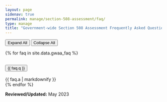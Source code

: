 ```yaml
---
layout: page
sidenav: true
permalink: manage/section-508-assessment/faq/
type: manage
title: "Government-wide Section 508 Assessment Frequently Asked Questions"
---
```

<!-- Expand/Collapse All "Understanding" Content -->
<div class="margin-bottom-3">
    <button id="expand-all" class="usa-button">Expand All</button>
    <button id="collapse-all" class="usa-button">Collapse All</button>
</div>

{% for faq in site.data.gwaa_faq %}
<div class="usa-accordion">
    <h2 class="usa-accordion__heading">
        <button type="button" class="usa-accordion__button faq_button" aria-expanded="false" aria-controls="faq-{{ faq.id }}">
        {{ faq.q }}
        </button>
    </h2>
    <div id="faq-{{ faq.id }}" class="usa-accordion__content faq_content usa-prose">
        {{ faq.a | markdownify }}
    </div>
</div>
{% endfor %}

**Reviewed/Updated:** May 2023

<!-- Expand/Collapse All Understanding Content script -->
<script>
    $("#expand-all").on("click", function (){
        $(".faq_button").attr("aria-expanded", "true");
        $(".faq_content").removeAttr("hidden");
    });
    $("#collapse-all").on("click", function (){
        $(".faq_button").attr("aria-expanded", "false");
        $(".faq_content").attr("hidden","");
    });
</script>